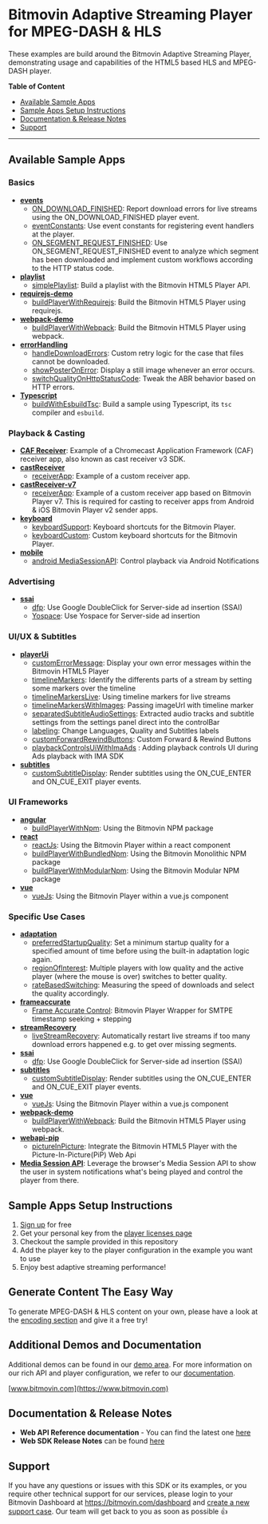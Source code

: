 # Bitmovin Adaptive Streaming Player for MPEG-DASH & HLS
These examples are build around the Bitmovin Adaptive Streaming Player, demonstrating usage and capabilities of the HTML5 based HLS and MPEG-DASH player.

**Table of Content**

* [Available Sample Apps](#available-sample-apps)
* [Sample Apps Setup Instructions](#sample-apps-setup-instructions)
* [Documentation & Release Notes](#documentation--release-notes)
* [Support](#support)

---

## Available Sample Apps

### Basics
* [**events**](events/)
  * [ON_DOWNLOAD_FINISHED](events/onDownloadFinished.html): Report download errors for live streams using the ON_DOWNLOAD_FINISHED player event.
  * [eventConstants](events/eventConstants.html): Use event constants for registering event handlers at the player.
  * [ON_SEGMENT_REQUEST_FINISHED](events/onSegmentRequestFinished.html): Use ON_SEGMENT_REQUEST_FINISHED event to analyze which segment has been downloaded and implement custom workflows according to the HTTP status code.
* [**playlist**](playlist/)
  * [simplePlaylist](playlist/simplePlaylist.html): Build a playlist with the Bitmovin HTML5 Player API.
* [**requirejs-demo**](requirejs-demo/)
  * [buildPlayerWithRequirejs](requirejs-demo/buildPlayerWithRequirejs.html): Build the Bitmovin HTML5 Player using requirejs.
* [**webpack-demo**](webpack-demo/)
  * [buildPlayerWithWebpack](webpack-demo/buildPlayerWithWebpack.html): Build the Bitmovin HTML5 Player using webpack.
* [**errorHandling**](errorhandling/)
  * [handleDownloadErrors](errorhandling/handleDownloadErrors.html): Custom retry logic for the case that files cannot be downloaded.
  * [showPosterOnError](errorhandling/showPosterOnError.html): Display a still image whenever an error occurs.
  * [switchQualityOnHttpStatusCode](errorhandling/switchQualityOnHttpStatusCode.html): Tweak the ABR behavior based on HTTP errors.
* [**Typescript**](typescript/)
  * [buildWithEsbuildTsc](typescript/buildWithEsbuildTsc.html): Build a sample using Typescript, its `tsc` compiler and `esbuild`.

### Playback & Casting
* [**CAF Receiver**](https://github.com/bitmovin/bitmovin-player-caf-receiver): Example of a Chromecast Application Framework (CAF) receiver app, also known as cast receiver v3 SDK.
* [**castReceiver**](castReceiver/)
  * [receiverApp](castReceiver/receiverApp.html): Example of a custom receiver app.
* [**castReceiver-v7**](castReceiver/)
  * [receiverApp](castReceiver-v7/receiverApp.html): Example of a custom receiver app based on Bitmovin Player v7. This is required for casting to receiver apps from Android & iOS Bitmovin Player v2 sender apps.
* [**keyboard**](keyboard/)
  * [keyboardSupport](keyboard/keyboardSupport.html): Keyboard shortcuts for the Bitmovin Player.
  * [keyboardCustom](keyboard/keyboardCustom.html): Custom keyboard shortcuts for the Bitmovin Player.
* [**mobile**](mobile/)
  * [android MediaSessionAPI](mobile/androidMediaSessionAPI.html): Control playback via Android Notifications
  
### Advertising
* [**ssai**](ssai/)
  * [dfp](ssai/dfp/): Use Google DoubleClick for Server-side ad insertion (SSAI)
  * [Yospace](ssai/yospace/): Use Yospace for Server-side ad insertion

### UI/UX & Subtitles
* [**playerUi**](playerUi/)
  * [customErrorMessage](playerUi/customErrorMessage.html): Display your own error messages within the Bitmovin HTML5 Player
  * [timelineMarkers](playerUi/timelineMarkers.html): Identify the differents parts of a stream by setting some markers over the timeline
  * [timelineMarkersLive](playerUi/timelineMarkersLive.html): Using timeline markers for live streams
  * [timelineMarkersWithImages](playerUi/timelineMarkersWithImages.html): Passing imageUrl with timeline marker
  * [separatedSubtitleAudioSettings](playerUi/separatedAudioSubtitleSettings.html): Extracted audio tracks and subtitle settings from the settings panel direct into the controlBar
  * [labeling](playerUi/labeling.html): Change Languages, Quality and Subtitles labels
  * [customForwardRewindButtons](playerUi/customForwardRewindButtons.html): Custom Forward & Rewind Buttons
  * [playbackControlsUiWithImaAds](playerUi/playbackControlsUiWithImaAds.html) : Adding playback controls UI during Ads playback with IMA SDK
* [**subtitles**](subtitles/)
  * [customSubtitleDisplay](subtitles/customSubtitleDisplay.js): Render subtitles using the ON_CUE_ENTER and ON_CUE_EXIT player events.

### UI Frameworks
* [**angular**](angular/)
  * [buildPlayerWithNpm](angular/src/app/bitmovin-player/bitmovin-player.component.ts): Using the Bitmovin NPM package
* [**react**](react/)
  * [reactJs](react/reactjs.html): Using the Bitmovin Player within a react component
  * [buildPlayerWithBundledNpm](react/bundled-player/src/bitmovinPlayer.js): Using the Bitmovin Monolithic NPM package
  * [buildPlayerWithModularNpm](react/modular-player/src/bitmovinPlayer.js): Using the Bitmovin Modular NPM package
* [**vue**](vue)
  * [vueJs](vue/vuejs.html): Using the Bitmovin Player within a vue.js component
  
### Specific Use Cases
* [**adaptation**](adaptation/)
    * [preferredStartupQuality](adaptation/preferredStartupQuality.js): Set a minimum startup quality for a specified amount of time before using the built-in adaptation logic again.
    * [regionOfInterest](adaptation/regionOfInterest.html): Multiple players with low quality and the active player (where the mouse is over) switches to better quality.
    * [rateBasedSwitching](adaptation/rateBasedSwitching.js): Measuring the speed of downloads and select the quality accordingly.
* [**frameaccurate**](frameaccurate/)
    * [Frame Accurate Control](frameaccurate/js/FrameAccurateControls.ts): Bitmovin Player Wrapper for SMTPE timestamp seeking + stepping
* [**streamRecovery**](streamRecovery/)
    * [liveStreamRecovery](streamRecovery/liveStreamRecovery.js): Automatically restart live streams if too many download errors happened e.g. to get over missing segments.
* [**ssai**](ssai/)
    * [dfp](ssai/dfp/): Use Google DoubleClick for Server-side ad insertion (SSAI)
* [**subtitles**](subtitles/)
    * [customSubtitleDisplay](subtitles/customSubtitleDisplay.js): Render subtitles using the ON_CUE_ENTER and ON_CUE_EXIT player events.
* [**vue**](vue)
    * [vueJs](vue/vuejs.html): Using the Bitmovin Player within a vue.js component
* [**webpack-demo**](webpack-demo/)
    * [buildPlayerWithWebpack](webpack-demo/buildPlayerWithWebpack.html): Build the Bitmovin HTML5 Player using webpack.
* [**webapi-pip**](webapi-pip/)
    * [pictureInPicture](webapi-pip/index.html): Integrate the Bitmovin HTML5 Player with the Picture-In-Picture(PiP) Web Api
* [**Media Session API**](media-session-api/index.ts): Leverage the browser's Media Session API to show the user in system notifications what's being played and control the player from there.


## Sample Apps Setup Instructions

1. [Sign up](https://bitmovin.com/dashboard/signup) for free
2. Get your personal key from the [player licenses page](https://bitmovin.com/dashboard/player/licenses/)
3. Checkout the sample provided in this repository
4. Add the player key to the player configuration in the example you want to use
5. Enjoy best adaptive streaming performance!

## Generate Content The Easy Way

To generate MPEG-DASH & HLS content on your own, please have a look at the [encoding section](https://bitmovin.com/docs/encoding) and give it a free try!

## Additional Demos and Documentation

Additional demos can be found in our [demo area](https://bitmovin.com/demos/). For more information on our rich API and player configuration, we refer to our [documentation](https://bitmovin.com/docs/player).

[www.bitmovin.com](https://www.bitmovin.com)<br>

## Documentation & Release Notes

+ **Web API Reference documentation** - You can find the latest one [here](https://bitmovin.com/docs/player/api-reference/web/web-sdk-api-reference-v8)
+ **Web SDK Release Notes** can be found [here](https://bitmovin.com/docs/player/releases/web)

## Support
If you have any questions or issues with this SDK or its examples, or you require other technical support for our services, please login to your Bitmovin Dashboard at https://bitmovin.com/dashboard and [create a new support case](https://bitmovin.com/dashboard/support/cases/create). Our team will get back to you as soon as possible :+1:
